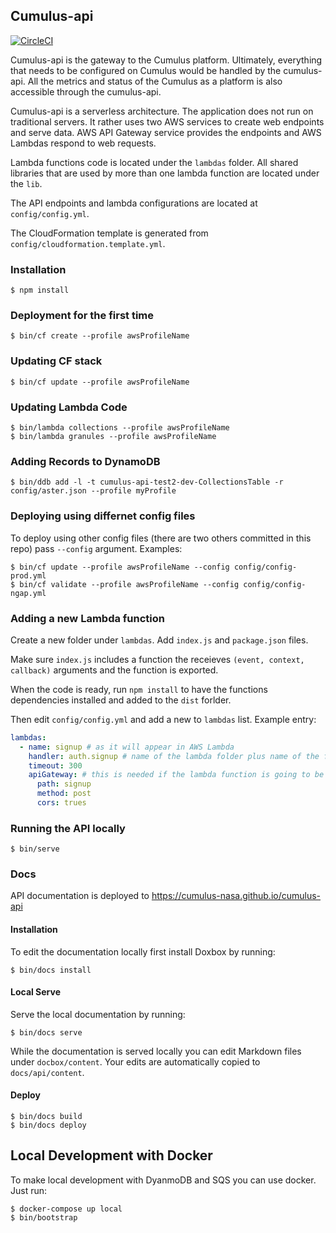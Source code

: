 ## Cumulus-api

[![CircleCI](https://circleci.com/gh/cumulus-nasa/workflow-engine.svg?style=svg&circle-token=da48de71f4b14f1d435851cb5d7a845d3e88fbdd)](https://circleci.com/gh/cumulus-nasa/workflow-engine)

Cumulus-api is the gateway to the Cumulus platform. Ultimately, everything that needs to be configured on Cumulus would be handled by the cumulus-api. All the metrics and status of the Cumulus as a platform is also accessible through the cumulus-api.

Cumulus-api is a serverless architecture. The application does not run on traditional servers. It rather uses two AWS services to create web endpoints and serve data. AWS API Gateway service provides the endpoints and AWS Lambdas respond to web requests.

Lambda functions code is located under the `lambdas` folder. All shared libraries that are used by more than one lambda function are located under the `lib`.

The API endpoints and lambda configurations are located at `config/config.yml`.

The CloudFormation template is generated from `config/cloudformation.template.yml`.

### Installation

    $ npm install

### Deployment for the first time

    $ bin/cf create --profile awsProfileName

### Updating CF stack

    $ bin/cf update --profile awsProfileName

### Updating Lambda Code

    $ bin/lambda collections --profile awsProfileName
    $ bin/lambda granules --profile awsProfileName

### Adding Records to DynamoDB

    $ bin/ddb add -l -t cumulus-api-test2-dev-CollectionsTable -r config/aster.json --profile myProfile

### Deploying using differnet config files

To deploy using other config files (there are two others committed in this repo) pass `--config` argument. Examples:

    $ bin/cf update --profile awsProfileName --config config/config-prod.yml
    $ bin/cf validate --profile awsProfileName --config config/config-ngap.yml

### Adding a new Lambda function

Create a new folder under `lambdas`. Add `index.js` and `package.json` files.

Make sure `index.js` includes a function the receieves `(event, context, callback)` arguments and the function is exported.

When the code is ready, run `npm install` to have the functions dependencies installed and added to the `dist` forlder.

Then edit `config/config.yml` and add a new to `lambdas` list. Example entry:

```yaml
lambdas:
  - name: signup # as it will appear in AWS Lambda
    handler: auth.signup # name of the lambda folder plus name of the function
    timeout: 300
    apiGateway: # this is needed if the lambda function is going to be associated with an apigateway endpoint
      path: signup
      method: post
      cors: trues
```

### Running the API locally

    $ bin/serve

### Docs

API documentation is deployed to https://cumulus-nasa.github.io/cumulus-api

#### Installation

To edit the documentation locally first install Doxbox by running:

    $ bin/docs install

#### Local Serve

Serve the local documentation by running:

    $ bin/docs serve

While the documentation is served locally you can edit Markdown files under `docbox/content`. Your edits are automatically copied to `docs/api/content`.

#### Deploy

    $ bin/docs build
    $ bin/docs deploy

## Local Development with Docker

To make local development with DyanmoDB and SQS you can use docker. Just run:

    $ docker-compose up local
    $ bin/bootstrap
